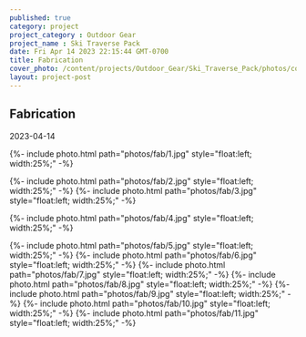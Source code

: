 ```yaml
---
published: true
category: project
project_category : Outdoor Gear
project_name : Ski Traverse Pack
date: Fri Apr 14 2023 22:15:44 GMT-0700
title: Fabrication
cover_photo: /content/projects/Outdoor_Gear/Ski_Traverse_Pack/photos/cover_photo.jpg
layout: project-post
---
```


## Fabrication
2023-04-14


{%- include photo.html 
    path="photos/fab/1.jpg"
    style="float:left; width:25%;"
-%}

{%- include photo.html 
    path="photos/fab/2.jpg"
    style="float:left; width:25%;"
-%}
{%- include photo.html 
    path="photos/fab/3.jpg"
    style="float:left; width:25%;"
-%}

{%- include photo.html 
    path="photos/fab/4.jpg"
    style="float:left; width:25%;"
-%}

{%- include photo.html 
    path="photos/fab/5.jpg"
    style="float:left; width:25%;"
-%}
{%- include photo.html 
    path="photos/fab/6.jpg"
    style="float:left; width:25%;"
-%}
{%- include photo.html 
    path="photos/fab/7.jpg"
    style="float:left; width:25%;"
-%}
{%- include photo.html 
    path="photos/fab/8.jpg"
    style="float:left; width:25%;"
-%}
{%- include photo.html 
    path="photos/fab/9.jpg"
    style="float:left; width:25%;"
-%}
{%- include photo.html 
    path="photos/fab/10.jpg"
    style="float:left; width:25%;"
-%}
{%- include photo.html 
    path="photos/fab/11.jpg"
    style="float:left; width:25%;"
-%}


